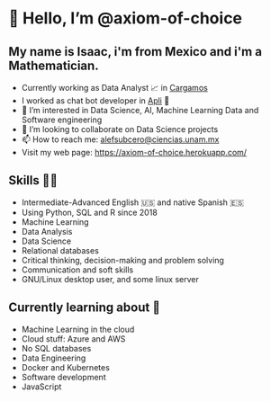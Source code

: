# 👋 Hello, I’m @axiom-of-choice
## My name is Isaac, i'm from Mexico and i'm a Mathematician.
- Currently working as Data Analyst 📈 in [Cargamos](https://www.cargamos.com/)
- I worked as chat bot developer in [Apli](https://www.apli.jobs/) 🤖
- 👀 I’m interested in Data Science, AI, Machine Learning Data and Software engineering 
- 💞️ I’m looking to collaborate on Data Science projects
- 📫 How to reach me: alefsubcero@ciencias.unam.mx
- Visit my web page: https://axiom-of-choice.herokuapp.com/

## Skills 👨‍💻
* Intermediate-Advanced English 🇺🇸 and native Spanish 🇪🇸
* Using Python, SQL and R since 2018
* Machine Learning
* Data Analysis
* Data Science
* Relational databases
* Critical thinking, decision-making and problem solving 
* Communication and soft skills
* GNU/Linux desktop user, and some linux server 

## Currently learning about 🌱
- Machine Learning in the cloud
- Cloud stuff: Azure and AWS
- No SQL databases
- Data Engineering
- Docker and Kubernetes
- Software development
- JavaScript
<!---
axiom-of-choice/axiom-of-choice is a ✨ special ✨ repository because its `README.md` (this file) appears on your GitHub profile.
You can click the Preview link to take a look at your changes.
--->
